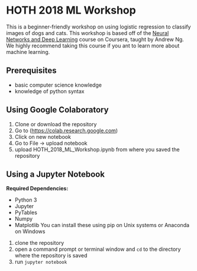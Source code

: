 # HOTH 2018 ML Workshop
This is a beginner-friendly workshop on using logistic regression to classify images of dogs and cats. This workshop is based off of the [Neural Networks and Deep Learning](https://www.coursera.org/learn/neural-networks-deep-learning) course on Coursera, taught by Andrew Ng. We highly recommend taking this course if you ant to learn more about machine learning.

## Prerequisites

* basic computer science knowledge
* knowledge of python syntax

## Using Google Colaboratory

1. Clone or download the repository
2. Go to (https://colab.research.google.com)
3. Click on new notebook
4. Go to File -> upload notebook
5. upload HOTH_2018_ML_Workshop.ipynb from where you saved the repository

## Using a Jupyter Notebook

**Required Dependencies:**
* Python 3
* Jupyter
* PyTables
* Numpy
* Matplotlib
You can install these using pip on Unix systems or Anaconda on Windows

1. clone the repository
2. open a command prompt or terminal window and `cd` to the directory where the repository is saved
3. run `jupyter notebook`

